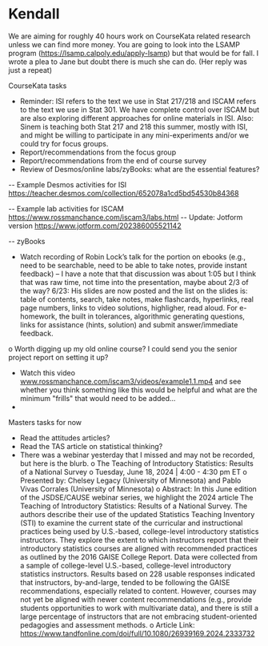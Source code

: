 # Kendall
We are aiming for roughly 40 hours work on CourseKata related research unless we can find more money.  You are going to look into the LSAMP program (https://lsamp.calpoly.edu/apply-lsamp) but that would be for fall.  I wrote a plea to Jane but doubt there is much she can do. (Her reply was just a repeat)

CourseKata tasks
-	Reminder: ISI refers to the text we use in Stat 217/218 and ISCAM refers to the text we use in Stat 301. We have complete control over ISCAM but are also exploring different approaches for online materials in ISI.  Also: Sinem is teaching both Stat 217 and 218 this summer, mostly with ISI, and might be willing to participate in any mini-experiments and/or we could try for focus groups.
-	Report/recommendations from the focus group
-	Report/recommendations from the end of course survey
-	Review of Desmos/online labs/zyBooks: what are the essential features?

  --	Example Desmos activities for ISI https://teacher.desmos.com/collection/652078a1cd5bd54530b84368

  --	Example lab activities for ISCAM https://www.rossmanchance.com/iscam3/labs.html
      -- Update: Jotform version  https://www.jotform.com/202386005521142

  --	zyBooks

- Watch recording of Robin Lock’s talk for the portion on ebooks (e.g., need to be searchable, need to be able to take notes, provide instant feedback) – I have a note that that discussion was about 1:05 but I think that was raw time, not time into the presentation, maybe about 2/3 of the way?  6/23: His slides are now posted and the list on the slides is: table of contents, search, take notes, make flashcards, hyperlinks, real page numbers, links to video solutions, highligher, read aloud. For e-homework, the built in tolerances, algorithmic generating questions, links for assistance (hints, solution) and submit answer/immediate feedback.

o	Worth digging up my old online course? I could send you the senior project report on setting it up?

- Watch this video www.rossmanchance.com/iscam3/videos/example1.1.mp4 and see whether you think something like this would be helpful and what are the minimum "frills" that would need to be added...
- 
Masters tasks for now
-	Read the attitudes articles?
-	Read the TAS article on statistical thinking?
-	There was a webinar yesterday  that I missed and may not be recorded, but here is the blurb.
o	The Teaching of Introductory Statistics: Results of a National Survey
o	Tuesday, June 18, 2024 | 4:00 - 4:30 pm ET
o	Presented by: Chelsey Legacy (University of Minnesota) and Pablo Vivas Corrales (University of Minnesota)
o	 Abstract: In this June edition of the JSDSE/CAUSE webinar series, we highlight the 2024 article The Teaching of Introductory Statistics: Results of a National Survey. The authors describe their use of the updated Statistics Teaching Inventory (STI) to examine the current state of the curricular and instructional practices being used by U.S.-based, college-level introductory statistics instructors. They explore the extent to which instructors report that their introductory statistics courses are aligned with recommended practices as outlined by the 2016 GAISE College Report. Data were collected from a sample of college-level U.S.-based, college-level introductory statistics instructors. Results based on 228 usable responses indicated that instructors, by-and-large, tended to be following the GAISE recommendations, especially related to content. However, courses may not yet be aligned with newer content recommendations (e.g., provide students opportunities to work with multivariate data), and there is still a large percentage of instructors that are not embracing student-oriented pedagogies and assessment methods.
o	Article Link: https://www.tandfonline.com/doi/full/10.1080/26939169.2024.2333732
